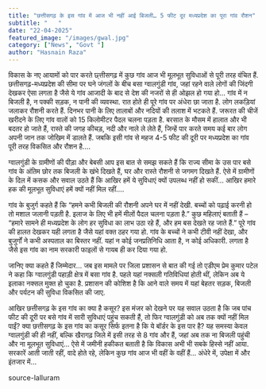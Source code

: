 ```yaml
---
title: "छत्तीसगढ़ के इस गांव में आज भी नहीं आई बिजली… 5 फीट दूर मध्यप्रदेश का पूरा गांव रौशन"
subtitle: "   "
date: "22-04-2025"
featured_image: "/images/gwal.jpg"
category: ["News", "Govt "]
author: "Hasnain Raza"
---
```


विकास के नए आयामों को पार करते छ्त्तीसगढ़ में कुछ गांव आज भी मूलभूत सुविधाओं से पूरी तरह वंचित हैं. छत्तीसगढ़-मध्यप्रदेश की सीमा पर घने जंगलों के बीच बसा ग्वालगुंडी गांव, जहां रहने वाले लोगों की जिंदगी देखकर ऐसा लगता है जैसे ये गांव आजादी के बाद से देश की नजरों से ही ओझल हो गया हो… गांव में न बिजली है, न पक्की सड़क, न पानी की व्यवस्था. रात होते ही पूरे गांव पर अंधेरा छा जाता है. लोग लकड़ियां जलाकर रौशनी करते हैं. दिनभर पानी के लिए तालाबों और नदियों की तलाश में भटकते हैं. जरूरत की चीजें खरीदने के लिए गांव वालों को 15 किलोमीटर पैदल चलना पड़ता है. बरसात के मौसम में हालात और भी बदतर हो जाते हैं, रास्ते की जगह कीचड़, नदी और नाले ले लेते हैं, जिन्हें पार करते समय कई बार लोग अपनी जान तक जोखिम में डालते हैं. जबकि इसी गांव से महज 4-5 फीट की दूरी पर मध्यप्रदेश का गांव पूरी तरह विकसित और रौशन है….

ग्वालगुंडी के ग्रामीणों की पीड़ा और बेबसी आप इस बात से समझ सकते हैं कि राज्य सीमा के उस पार बसे गांव के अंतिम छोर तक बिजली के खंभे दिखते हैं, घर और रास्ते रौशनी से जगमग दिखते हैं. ऐसे में ग्रामीणों के दिल में कसक और सवाल उठते हैं कि आखिर हमें ये सुविधाएं क्यों उपलब्ध नहीं हो सकीं… आखिर हमारे हक की मूलभूत सुविधाएं हमें क्यों नहीं मिल रहीं….

गांव के बुजुर्ग कहते हैं कि “हमने कभी बिजली की रौशनी अपने घर में नहीं देखी. बच्चों को पढ़ाई करनी हो तो मशाल जलानी पड़ती है. इलाज के लिए भी हमें मीलों पैदल चलना पड़ता है.” कुछ महिलाएं बताती हैं – “हमारे सामने ही मध्यप्रदेश के लोग हर सुविधा का लाभ उठा रहे हैं, और हम बस देखते रह जाते हैं.” पूरे गांव की हालत देखकर यही लगता है जैसे यहां वक्त ठहर गया हो. गांव के बच्चों ने कभी टीवी नहीं देखा, और बुजुर्गों ने कभी अस्पताल का बिस्तर नहीं. यहां न कोई जनप्रतिनिधि आता है, न कोई अधिकारी. लगता है जैसे इस गांव का नाम सरकारी फाइलों से गायब ही कर दिया गया हो.

जानिए क्या कहते हैं जिम्मेदार…
जब इस मामले पर जिला प्रशासन से बात की गई तो एडीएम प्रेम कुमार पटेल ने कहा कि ग्वालगुंडी पहाड़ी क्षेत्र में बसा गांव है. पहले यहां नक्सली गतिविधियां होती थीं, लेकिन अब ये इलाका नक्सल मुक्त हो चुका है. प्रशासन की कोशिश है कि आने वाले समय में यहां बेहतर सड़क, बिजली और पर्यटन की सुविधा विकसित की जाए.

आखिर छत्तीसगढ़ के इस गांव का क्या है कसूर?
इस मंजर को देखने पर यह सवाल उठता है कि जब पांच फीट की दूरी पर बसे गांव में सारी सुविधाएं पहुंच सकती हैं, तो फिर ग्वालगुंडी को अब तक क्यों नहीं मिल पाईं? क्या छत्तीसगढ़ के इस गांव का कसूर सिर्फ इतना है कि ये बॉर्डर के इस पार है? यह समस्या केवल ग्वालगुंडी की ही नहीं, बल्कि खैरागढ़ जिले में इसी तरह से 8 गांव और हैं, जहां अब तक ना बिजली पहुंची और ना मूलभूत सुविधाएं… ऐसे में जमीनी हकीकत बताती है कि विकास अभी भी सबके हिस्से नहीं आया. सरकारें आती जाती रहीं, वादे होते रहे, लेकिन कुछ गांव आज भी वहीं के वहीं हैं… अंधेरे में, उपेक्षा में और इंतजार में…

source-lalluram
